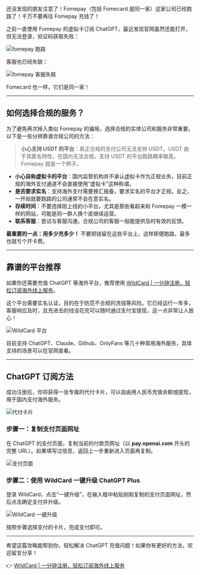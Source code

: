 还没发现的朋友注意了！Fomepay（包括 Fomecard 是同一家）这家公司已经跑路了！千万不要再往 Fomepay 充钱了！

之前一直使用 Fomepay 的虚拟卡订阅 ChatGPT，最近发现官网虽然还能打开，但无法登录，验证码获取失败：

![fomepay 跑路](https://cdn.how2cs.cn/2025-08-19-061204.png)

客服也已经失联：

![fomepay 客服失联](https://cdn.how2cs.cn/2025-08-19-061358.png)

Fomecard 也一样，它们是同一家！

---

## 如何选择合规的服务？

为了避免再次掉入类似 Fomepay 的骗局，选择合规的实体公司和服务非常重要。以下是一些分辨靠谱合规公司的方法：

> **小心支持 USDT 的平台**：真正合规的支付公司无法支持 USDT。USDT 由于其匿名特性，在国内无法合规。支持 USDT 的平台跑路概率极高，Fomepay 就是一个例子。

- **小心自称虚拟卡的平台**：国内监管机构并不承认虚拟卡作为正规业务，目前正规的海外支付通道不会直接使用“虚拟卡”这种称谓。
- **是否要求实名**：支持海外支付需要换汇报备，要求实名的平台才正规。反之，一开始就要跑路的公司通常不会在意实名。
- **存续时间**：不要选择刚上线的小平台，尤其是那些看起来和 Fomepay 一模一样的网站，可能是同一群人换个皮继续运营。
- **联系客服**：尝试与客服沟通，合规公司的客服一般能提供及时有效的反馈。

**最重要的一点：用多少充多少！** 不要把钱留在这些平台上，这样即便跑路，最多也就亏个开卡费。

---

## 靠谱的平台推荐

如果你还需要充值 ChatGPT 等海外平台，推荐使用 [WildCard | 一分钟注册，轻松订阅海外线上服务](https://bit.ly/bewildcard)。

这个平台需要实名认证，目的在于防范不合规的洗钱等风险。它已经运行一年多，客服响应及时，且充进去的钱没花完可以随时通过支付宝提现，这一点非常让人放心！

![WildCard 平台](https://cdn.how2cs.cn/csguide/155109.png)

目前支持 ChatGPT、Claude、Github、OnlyFans 等几十种常用海外服务，具体支持的场景可以在官网查看。

---

## ChatGPT 订阅方法

成功注册后，你将获得一张专属的代付卡片，可以自由用人民币充值余额或提现，用于国内支付海外服务。

![代付卡片](https://cdn.how2cs.cn/csguide/155442.png)

### 步骤一：复制支付页面网址

在 ChatGPT 的支付页面，复制当前的付款页网址（以 **pay.openai.com** 开头的完整 URL）。如果填写过信息，返回上一步重新进入页面再复制。

![支付页面](https://cdn.how2cs.cn/csguide/155509.png)

### 步骤二：使用 WildCard 一键升级 ChatGPT Plus

登录 WildCard，点击“一键升级”，在输入框中粘贴刚刚复制的支付页面网址，然后点击确定支付并升级。

![WildCard 一键升级](https://cdn.how2cs.cn/csguide/155614.png)

按照步骤选择支付的卡片，完成支付即可。

---

希望这篇攻略能帮到你，轻松解决 ChatGPT 充值问题！如果你有更好的方法，欢迎留言分享！

👉 [WildCard | 一分钟注册，轻松订阅海外线上服务](https://bit.ly/bewildcard)